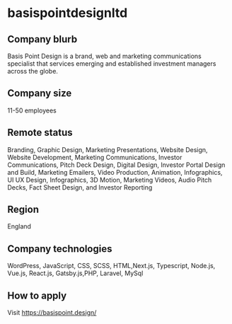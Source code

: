 # basispointdesignltd

## Company blurb

Basis Point Design is a brand, web and marketing communications specialist that services emerging and established investment managers across the globe.

## Company size

11-50 employees

## Remote status

Branding, Graphic Design, Marketing Presentations, Website Design, Website Development, Marketing Communications, Investor Communications, Pitch Deck Design, Digital Design, Investor Portal Design and Build, Marketing Emailers, Video Production, Animation, Infographics, UI UX Design, Infographics, 3D Motion, Marketing Videos, Audio Pitch Decks, Fact Sheet Design, and Investor Reporting

## Region

England

## Company technologies

WordPress, JavaScript, CSS, SCSS, HTML,Next.js, Typescript, Node.js, Vue.js, React.js, Gatsby.js,PHP, Laravel, MySql

## How to apply

Visit https://basispoint.design/
